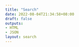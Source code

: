 ```yaml
---
title: "Search"
date: 2022-08-04T21:34:58+08:00
draft: false
outputs:
- HTML
- JSON
layout: search
---
```


